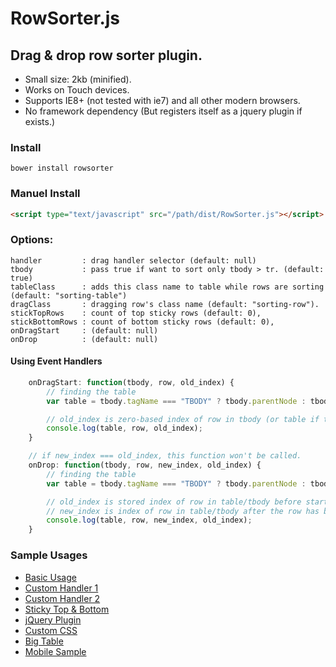 RowSorter.js
============
## Drag & drop row sorter plugin.
* Small size: 2kb (minified).
* Works on Touch devices.
* Supports IE8+ (not tested with ie7) and all other modern browsers.
* No framework dependency (But registers itself as a jquery plugin if exists.)

### Install
    bower install rowsorter
### Manuel Install
```html
<script type="text/javascript" src="/path/dist/RowSorter.js"></script>
```

### Options:

    handler         : drag handler selector (default: null)
    tbody           : pass true if want to sort only tbody > tr. (default: true)
    tableClass      : adds this class name to table while rows are sorting (default: "sorting-table")
    dragClass       : dragging row's class name (default: "sorting-row").
    stickTopRows    : count of top sticky rows (default: 0),
    stickBottomRows : count of bottom sticky rows (default: 0),
    onDragStart     : (default: null)
    onDrop          : (default: null)

#### Using Event Handlers
```javascript
    onDragStart: function(tbody, row, old_index) {
        // finding the table
        var table = tbody.tagName === "TBODY" ? tbody.parentNode : tbody;

        // old_index is zero-based index of row in tbody (or table if tbody not exists)
        console.log(table, row, old_index);
    }

    // if new_index === old_index, this function won't be called.
    onDrop: function(tbody, row, new_index, old_index) {
        // finding the table
        var table = tbody.tagName === "TBODY" ? tbody.parentNode : tbody;

        // old_index is stored index of row in table/tbody before start the dragging.
        // new_index is index of row in table/tbody after the row has been dragged.
        console.log(table, row, new_index, old_index);
    }
```

### Sample Usages

* [Basic Usage][basic]
* [Custom Handler 1][handler1]
* [Custom Handler 2][handler2]
* [Sticky Top & Bottom][sticky]
* [jQuery Plugin][jquery]
* [Custom CSS][style]
* [Big Table][bigtable]
* [Mobile Sample][touchtest]

[basic]: http://borayazilim.com/projects/rowsorter/examples/basic.html
[handler1]: http://borayazilim.com/projects/rowsorter/examples/handler1.html
[handler2]: http://borayazilim.com/projects/rowsorter/examples/handler2.html
[sticky]: http://borayazilim.com/projects/rowsorter/examples/sticky.html
[jquery]: http://borayazilim.com/projects/rowsorter/examples/jquery.html
[style]: http://borayazilim.com/projects/rowsorter/examples/style.html
[bigtable]: http://borayazilim.com/projects/rowsorter/examples/big_table.php
[touchtest]: http://borayazilim.com/projects/rowsorter/examples/touch_test.html
